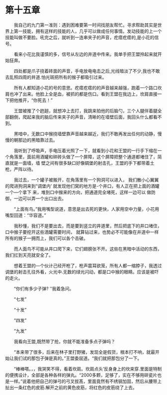 # 第十五章


　　我自己的九门第一准则：遇到困难要第一时间找朋友帮忙。寻求帮助其实是世界上第一技能，拥有这样的技能的人，几乎可以做成任何事情。发动技能的上一个技能叫做不要脸。吼完之后，就听到一连串夹子的声音，疙瘩疙瘩的,是小花的信号。

　　看来小花比我谨慎的多，信号从左边的井道中传来。我单手把王盟拎起来就开始狂奔。

　　四处都是爪子挠着砖面的声音，手电放电电击之后,光线暗淡了不少,我也不敢去乱照四周的井道.怕光斑把所有的猴子都吸引过来。

　　所有人都知道小花的号的意思。疙瘩疙瘩的的声音越来越强，跑着一个路口坎肩也冲了出来。他脸上全是血，被抓的都是伤口。看到王盟在我边上，坎肩直接一下把他推开，“你死去！”

　　王盟被推了个趔趄，就想冲上去打，我跳来拍他的后脑勺，三个人腿伴着腿全部翻倒，爬起来我的脑后传来夹子的声音，清晰的在墙壁后面，我回头什么都看不到。

　　黑喑中，无数口中猴挠墙壁靠声音越来越近，我们不敢再发出任何的动静，慢慢的朝那边的黑暗靠过去。

　　我听到了呼吸声，手电压着光照了一下，就看到小花和王盟的一行手下缩在一个角落里，面前用酒罐和碎砖头做了一个屏障，这个屏障把整个通道都堵住了，简直就是一面墙，墙 壁之间有很多缺口好像碉堡的射击孔，王盟的手下都带着土枪，严阵以待。

　　我过去，一个罐子被搬开，在角落里有一个狗洞可以进入， 我们散小心翼翼的爬进狗洞来到“调堡内’ 就发现他们窝的地方是-个井口，有人正在把上面的酒罐一个—个拿下 来，堆到口中猴来的方向，把通道完全堵死，这样一边可以 做防御，一边可以弄一个出口出去。

　　“上面有鸟。”我用嘴型说道，意思是出去死的更快，人家用空中力量，小花用嘴型回道：“华容道。”

　　我秒懂，我们不是要出去，而是要到竖立的井道里，然后把底下的井口堵住，口中猴子要挖开这些酒罐需要时间， 就算钻过来，也势必不可能像在井道中一样所有的猴子一拥而上，我们可以各个击破。

　　而人面鸟不可能从井口爬下来，它们翅膀张不开。这些在黑暗中活动的东西，我们扛到天亮就安全了。

　　想着王盟的—个伙计己经开枪了，枪声震耳欲笼，所有人都一缩脖子，我透过调堡的射击孔往外看，火光中.无数的绿光闪动，都是口中猴的眼睛。应该是被吓的走火。

　　“你们有多少子弹? ’’我着急问。

　　“七发”

　　“十发”

　　“四发”

　　“九发”

　　我看向王盟,既然带了抢，你就不能准备多点子弹吗？

　　“本来带了很多，后来在林子里打野猪，发现全是假货，根本打不响，就最开始让我们试的那包子弹是真的。”王盟委屈道。“我们就把那包分了一下。

　　“棒棒嗒。，，我哭笑不得，看着坎肩。坎肩点头’反身身上的坎来穿.里面是特制的便携设计，全部是各种各样的弹丸。“2000多颗，足够了，实在不够用碎瓷片也是一样。”说着他把自己的弹弓的弓叉拔髙，里面竟然有不绣钢加固，然后从腰带上扯出一条红色的皮筋.解开之前的黄色皮筋，将红色的皮筋绕了上去。

